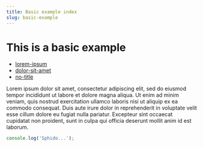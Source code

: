 ```yaml
---
title: Basic example index
slug: basic-example
---
```



# This is a basic example

- [lorem-ipsum](./lorem-ipsum/index.html)
- [dolor-sit-amet](./dolor-sit-amet/index.html)
- [no-title](./no-title/index.html)

Lorem ipsum dolor sit amet, consectetur adipiscing elit, sed do eiusmod tempor incididunt ut
labore et dolore magna aliqua. Ut enim ad minim veniam, quis nostrud exercitation ullamco laboris
nisi ut aliquip ex ea commodo consequat. Duis aute irure dolor in reprehenderit in voluptate
velit esse cillum dolore eu fugiat nulla pariatur. Excepteur sint occaecat cupidatat non
proident, sunt in culpa qui officia deserunt mollit anim id est laborum.


```javascript
console.log('Sphido...');
```